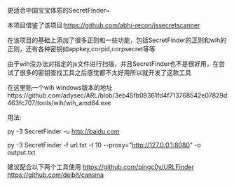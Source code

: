 更适合中国宝宝体质的SecretFinder~

本项目借鉴了该项目:https://github.com/abhi-recon/jssecretscanner

在该项目的基础上添加了很多正则和一些功能，包括SecretFinder的正则和wih的正则，还有各种密钥如appkey,corpid,corpsecret等等

由于wih没办法对指定的js文件进行扫描，并且SecretFinder也不是很好用，在尝试了很多的密钥查找工具之后感觉都不太好用所以就开发了这款工具

在这里贴一个wih windows版本的地址https://github.com/adysec/ARL/blob/3eb45fb09361fd4f713768542e07829d463fc707/tools/wih/wih_amd64.exe

用法:

py -3 SecretFinder -u http://baidu.com

py -3 SecretFinder -f url.txt -t 10 --proxy="http://127.0.0.1:8080" -o output.txt


建议配合以下两个工具使用
https://github.com/pingc0y/URLFinder 
https://github.com/deibit/cansina
